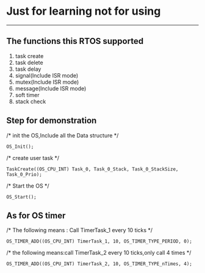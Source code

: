 
# Just for learning not for using #

----------
## The functions this RTOS supported ##

1. task create
1. task delete
1. task delay 
1. signal(Include ISR mode)
1. mutex(Include ISR mode)
1. message(Include ISR mode)
1. soft timer
1. stack check

## Step for demonstration ##

/* init the OS,Include all the Data structure */

    OS_Init();

/* create user task */

	TaskCreate((OS_CPU_INT) Task_0, Task_0_Stack, Task_0_StackSize, Task_0_Prio);

/* Start the OS */

	OS_Start();

## As for OS timer

/* The following means : Call TimerTask_1 every 10 ticks  */

	OS_TIMER_ADD((OS_CPU_INT) TimerTask_1, 10, OS_TIMER_TYPE_PERIOD, 0);

/* the following means:call TimerTask_2 every 10 ticks,only call 4 times */

	OS_TIMER_ADD((OS_CPU_INT) TimerTask_2, 10, OS_TIMER_TYPE_nTimes, 4);


